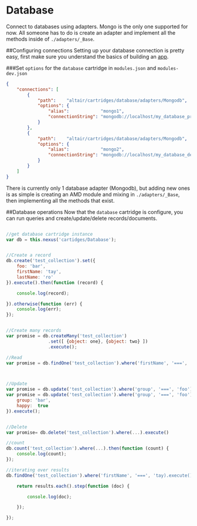 # Database
Connect to databases using adapters. Mongo is the only one supported for now. All someone has to do is create an
adapter and implement all the methods inside of `./adapters/_Base`.

##Configuring connections
Setting up your database connection is pretty easy, first make sure you understand the basics of building an [app](../../../../../docs/app.md).

###Set `options` for the `database` cartridge in `modules.json` and `modules-dev.json`

```json
{
    "connections": [
        {
            "path":    "altair/cartridges/database/adapters/Mongodb",
            "options": {
                "alias":            "mongo1",
                "connectionString": "mongodb://localhost/my_database_prod"
            }
        },
        {
            "path":    "altair/cartridges/database/adapters/Mongodb",
            "options": {
                "alias":            "mongo2",
                "connectionString": "mongodb://localhost/my_database_dev"
            }
        }
    ]
}
```
There is currently only 1 database adapter (Mongodb), but adding new ones is as simple is creating an AMD module and
 mixing in `./adapters/_Base`, then implementing all the methods that exist.

##Database operations
Now that the `database` cartridge is configure, you can run queries and create/update/delete records/documents.

```js

//get database cartridge instance
var db = this.nexus('cartidges/Database');


//Create a record
db.create('test_collection').set({
    foo: 'bar',
    firstName: 'tay',
    lastName: 'ro'
}).execute().then(function (record) {

    console.log(record);

}).otherwise(function (err) {
    console.log(err);
});


//Create many records
var promise = db.createMany('test_collection')
                .set([ {object: one}, {object: two} ])
                .execute();

//Read
var promise = db.findOne('test_collection').where('firstName', '===', 'tay).execute()



//Update
var promise = db.update('test_collection').where('group', '===', 'foo').set('group', 'bar').execute();
var promise = db.update('test_collection').where('group', '===', 'foo').set({
    group: 'bar',
    happy:  true
}).execute();


//Delete
var promise= db.delete('test_collection').where(...).execute()

//count
db.count('test_collection').where(...).then(function (count) {
    console.log(count);
});

//iterating over results
db.findOne('test_collection').where('firstName', '===', 'tay).execute().then(function (results) {

    return results.each().step(function (doc) {

        console.log(doc);

    });

});
```